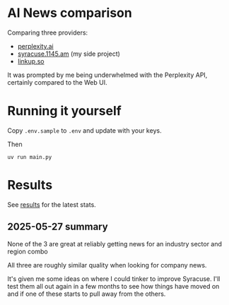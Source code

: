 # AI News comparison

Comparing three providers:
* [perplexity.ai](Perplexity)
* [syracuse.1145.am](Syracuse) (my side project)
* [linkup.so](Linkup)

It was prompted by me being underwhelmed with the Perplexity API, certainly compared to the Web UI.

# Running it yourself 

Copy `.env.sample` to `.env` and update with your keys.

Then

`uv run main.py`

# Results

See [results](results) for the latest stats.

## 2025-05-27 summary

None of the 3 are great at reliably getting news for an industry sector and region combo

All three are roughly similar quality when looking for company news.

It's given me some ideas on where I could tinker to improve Syracuse. I'll test them all out again in a few months to see how things have moved on and if one of these starts to pull away from the others.